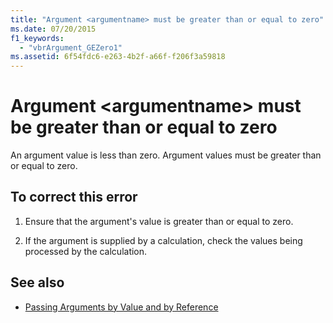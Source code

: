 ```yaml
---
title: "Argument <argumentname> must be greater than or equal to zero"
ms.date: 07/20/2015
f1_keywords: 
  - "vbrArgument_GEZero1"
ms.assetid: 6f54fdc6-e263-4b2f-a66f-f206f3a59818
---
```

# Argument \<argumentname> must be greater than or equal to zero
An argument value is less than zero. Argument values must be greater than or equal to zero.  
  
## To correct this error  
  
1. Ensure that the argument's value is greater than or equal to zero.  
  
2. If the argument is supplied by a calculation, check the values being processed by the calculation.  
  
## See also

- [Passing Arguments by Value and by Reference](../programming-guide/language-features/procedures/passing-arguments-by-value-and-by-reference.md)
